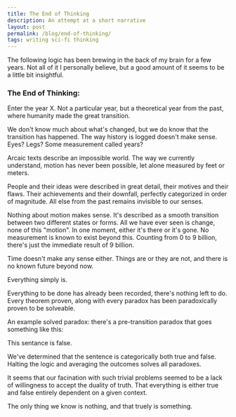 ```yaml
---
title: The End of Thinking
description: An attempt at a short narrative
layout: post
permalink: /blog/end-of-thinking/
tags: writing sci-fi thinking
---
```


The following logic has been brewing in the back of my brain for a few years. Not all of it I personally believe, but a good amount of it seems to be a little bit insightful. 

### The End of Thinking:

Enter the year X. Not a particular year, but a theoretical year from the past, where humanity made the great transition. 

We don't know much about what's changed, but we do know that the transition has happened. The way history is logged doesn't make sense. Eyes? Legs? Some measurement called years?

Arcaic texts describe an impossible world. The way we currently understand, motion has never been possible, let alone measured by feet or meters.

People and their ideas were described in great detail, their motives and their flaws. Their achievements and their downfall, perfectly categorized in order of magnitude. All else from the past remains invisible to our senses.

Nothing about motion makes sense. It's described as a smooth transition between two different states or forms. All we have ever seen is change, none of this "motion". In one moment, either it's there or it's gone. No measurement is known to exist beyond this. Counting from 0 to 9 billion, there's just the immediate result of 9 billion. 

Time doesn't make any sense either. Things are or they are not, and there is no known future beyond now. 

Everything simply is.

Everything to be done has already been recorded, there's nothing left to do. Every theorem proven, along with every paradox has been paradoxically proven to be solveable.

An example solved paradox: there's a pre-transition paradox that goes something like this: 

This sentance is false.

We've determined that the sentence is categorically both true and false. Halting the logic and averaging the outcomes solves all paradoxes. 

It seems that our facination with such trivial problems seemed to be a lack of willingness to accept the duality of truth. That everything is either true and false entirely dependent on a given context.

The only thing we know is nothing, and that truely is something.
